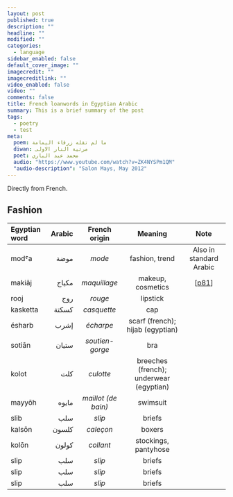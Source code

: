 ```yaml
---
layout: post
published: true
description: ""
headline: ""
modified: ""
categories: 
  - language
sidebar_enabled: false
default_cover_image: ""
imagecredit: ""
imagecreditlink: ""
video_enabled: false
video: ""
comments: false
title: French loanwords in Egyptian Arabic
summary: This is a brief summary of the post
tags: 
  - poetry
  - test
meta: 
  poem: ﻣﺎ ﻟﻢ ﺗﻘﻠﻪ ﺯﺭﻗﺎء اﻟﻴﻤﺎﻣﺔ
  diwan: ﻣﺮﺛﻴﺔ اﻟﻨﺎﺭ اﻻﻭﻟﻰ
  poet: ﻣﺤﻤﺪ ﻋﺒﺪ اﻟﺒﺎﺭﻱ
  audio: "https://www.youtube.com/watch?v=ZK4NYSPm1QM"
  "audio-description": "Salon Mays, May 2012"
---
```



Directly from French.

## Fashion

|Egyptian word|Arabic|French origin|Meaning|Note|
|:-|-:|:-:|:-:|:-:|
|modˤa|موضة|_mode_|fashion, trend|Also in standard Arabic|
|makiāj|مكياج|_maquillage_|makeup, cosmetics|[[p81](https://books.google.ca/books?id=zYWQRz8EYJ0C&lpg=PP1&pg=PP1#v=onepage&q&f=false)]|
|rooj|روج|_rouge_|lipstick||
|kasketta|كسكتة|_casquette_|cap||
| ésharb		| إشرب	 | _écharpe_           | scarf (french); hijab (egyptian)        |                         |
| sotiān        | ستيان  | _soutien-gorge_     | bra                                     |                         |
| kolot			| كلت    | _culotte_		   | breeches (french); underwear (egyptian) |					       |
| mayyōh	    | مايوه  | _maillot (de bain)_ | swimsuit		                         |                         |
| slib			| سلب	 | _slip_              | briefs									 | 						   |
| kalsōn		| كلسون	 | _caleçon_           | boxers									 | 						   |
| kolōn			| كولون	 | _collant_           | stockings, pantyhose					 | 						   |
| slip			| سلب	 | _slip_              | briefs									 | 						   |
| slip			| سلب	 | _slip_              | briefs									 | 						   |
| slip			| سلب	 | _slip_              | briefs									 | 						   |
